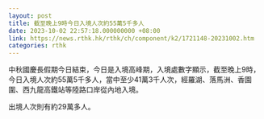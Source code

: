 ```yaml
---
layout: post
title: 截至晚上9時今日入境人次約55萬5千多人
date: 2023-10-02 22:57:18.000000000 +08:00
link: https://news.rthk.hk/rthk/ch/component/k2/1721148-20231002.htm
categories: rthk
---
```


中秋國慶長假期今日結束，今日是入境高峰期，入境處數字顯示，截至晚上9時，今日入境人次約55萬5千多人，當中至少41萬3千人次，經羅湖、落馬洲、香園圍、西九龍高鐵站等陸路口岸從內地入境。

出境人次則有約29萬多人。
